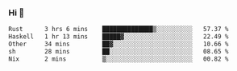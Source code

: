 ### Hi 👋

<!--START_SECTION:waka-->

```txt
Rust      3 hrs 6 mins    ██████████████▒░░░░░░░░░░   57.37 %
Haskell   1 hr 13 mins    █████▓░░░░░░░░░░░░░░░░░░░   22.49 %
Other     34 mins         ██▓░░░░░░░░░░░░░░░░░░░░░░   10.66 %
sh        28 mins         ██░░░░░░░░░░░░░░░░░░░░░░░   08.65 %
Nix       2 mins          ▒░░░░░░░░░░░░░░░░░░░░░░░░   00.82 %
```

<!--END_SECTION:waka-->
